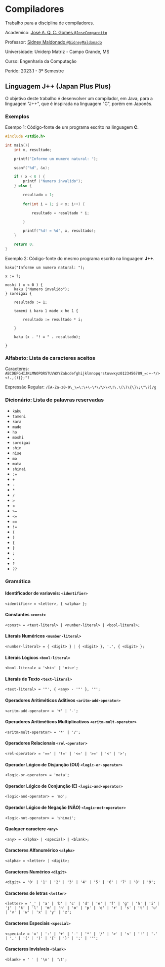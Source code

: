 # Compiladores

Trabalho para a disciplina de compiladores.

Academico: [José A. Q. C. Gomes `@JoseComparotto`](https://github.com/JoseComparotto)

Professor: [Sidney Maldonado `@SidneyMaldonado`](https://github.com/SidneyMaldonado)

Universidade: Uniderp Matriz - Campo Grande, MS

Curso: Engenharia da Computação

Perído: 2023.1 - 3º Semestre

## Linguagem J++ (Japan Plus Plus)

O objetivo deste trabalho é desenvolver um compilador, em Java, para a linguagem "J++", que é inspirada na linguagem "C", porém em Japonês.

### Exemplos

Exempo 1: Código-fonte de um programa escrito na linguagem **C**.

```c
#include <stdio.h>

int main(){
    int x, resultado;

    printf("Informe um numero natural: ");

    scanf("%d", &x);

    if ( x < 0 ) {
        printf ("Numero invalido");
    } else {

        resultado = 1;
        
        for(int i = 1; i < x; i++) {

            resultado = resultado * i;

        }

        printf("%d! = %d", x, resultado);
    }

    return 0;
}
```

Exemplo 2: Código-fonte do mesmo programa escrito na linguagem **J++**.

```jpp
kaku("Informe um numero natural: ");

x := ?;

moshi ( x < 0 ) {
    kaku ("Numero invalido");
} soreigai {

    resultado := 1;
    
    tameni i kara 1 made x ho 1 {

        resultado := resultado * i;

    }

    kaku (x . "! = " . resultado);

}
```

### Alfabeto: Lista de caracteres aceitos

Caracteres: `ABCDEFGHIJKLMNOPQRSTUVWXYZabcdefghijklmnopqrstuvwxyz0123456789_=:+-*/><!.,(){};"?`

Expressão Regular: `/[A-Za-z0-9\_\=\:\+\-\*\/\>\<\!\.\(\)\{\}\;\"\?]/g`

### Dicionário: Lista de palavras reservadas

* `kaku`
* `tameni`
* `kara`
* `made`
* `ho`
* `moshi`
* `soreigai`
* `shin`
* `nise`
* `mo`
* `mata`
* `shinai`
* `:=`
* `+`
* `-`
* `*`
* `/`
* `>`
* `<`
* `>=`
* `<=`
* `==`
* `!=`
* `(`
* `)`
* `{`
* `}`
* `;`
* `.`
* `?`
* `??`

### Gramática

#### Identificador de variaveis: `<identifier>`

`<identifier> = <letter>, { <alpha> };`

#### Constantes `<const>`

`<const> = <text-literal> | <number-literal> | <bool-literal>;`

#### Literais Numéricos `<number-literal>`

`<number-literal> = { <digit> } | { <digit> }, '.', { <digit> };`

#### Literais Lógicos `<bool-literal>`

`<bool-literal> = 'shin' | 'nise';`

#### Literais de Texto `<text-literal>`

`<text-literal> = '"', { <any> - '"' }, '"';`

#### Operadores Aritiméticos Aditivos `<aritm-add-operator>`

`<aritm-add-operator> = '+' | '-';`

#### Operadores Aritiméticos Multiplicativos `<aritm-mult-operator>`

`<aritm-mult-operator> = '*' | '/';`

#### Operadores Relacionais `<rel-operator>`

`<rel-operator> = '==' | '!=' | '<=' | '>=' | '<' | '>';`

#### Operador Lógico de Disjunção (OU) `<logic-or-operator>`

`<logic-or-operator> = 'mata';`

#### Operador Lógico de Conjunção (E) `<logic-and-operator>`

`<logic-and-operator> = 'mo';`

#### Operador Lógico de Negação (NÃO) `<logic-not-operator>`

`<logic-not-operator> = 'shinai';`

#### Qualquer caractere `<any>`

`<any> = <alpha> | <special> | <blank>;`

#### Caracteres Alfanumérico `<alpha>`

`<alpha> = <letter> | <digit>;`

#### Caracteres Numérico `<digit>`

`<digit> = '0' | '1' | '2' | '3' | '4' | '5' | '6' | '7' | '8' | '9';`

#### Caracteres de letras `<letter>`

`<letter> = '_' | 'a' | 'b' | 'c' | 'd' | 'e' | 'f' | 'g' | 'h' | 'i' | 'j' | 'k' | 'l' | 'm' | 'n' | 'o' | 'p' | 'q' | 'r' | 's' | 't' | 'u' | 'v' | 'w' | 'x' | 'y' | 'z';`

#### Caracteres Especiais `<special>`

`<special> = '=' | ':' | '+' | '-' | '*' | '/' | '>' | '<' | '!' | '.' | ',' | '(' | ')' | '{' | '}' | ';' | '"';`

#### Caracteres Invisíveis `<blank>`

`<blank> = ' ' | '\n' | '\t';`
